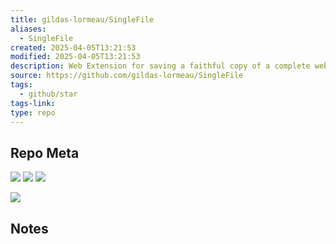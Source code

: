 ```yaml
---
title: gildas-lormeau/SingleFile
aliases:
  - SingleFile
created: 2025-04-05T13:21:53
modified: 2025-04-05T13:21:53
description: Web Extension for saving a faithful copy of a complete web page in a single HTML file
source: https://github.com/gildas-lormeau/SingleFile
tags:
  - github/star
tags-link: 
type: repo
---
```

## Repo Meta

![](https://img.shields.io/github/stars/gildas-lormeau/SingleFile?style=for-the-badge&label=stars) ![](https://img.shields.io/github/repo-size/gildas-lormeau/SingleFile?style=for-the-badge&label=size) ![](https://img.shields.io/github/created-at/gildas-lormeau/SingleFile?style=for-the-badge&label=since)

[![](https://github-readme-stats.vercel.app/api/pin/?username=gildas-lormeau&repo=SingleFile&bg_color=00000000)](https://github.com/gildas-lormeau/SingleFile)

## Notes

